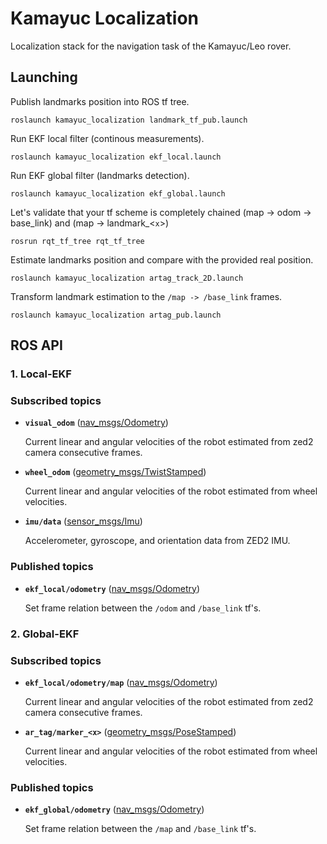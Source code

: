 # Kamayuc Localization

Localization stack for the navigation task of the Kamayuc/Leo rover.

## Launching

Publish landmarks position into ROS tf tree.
```
roslaunch kamayuc_localization landmark_tf_pub.launch
```

Run EKF local filter (continous measurements).
```
roslaunch kamayuc_localization ekf_local.launch
```

Run EKF global filter (landmarks detection).
```
roslaunch kamayuc_localization ekf_global.launch
```

Let's validate that your tf scheme is completely chained (map -> odom -> base_link) and (map -> landmark_<`x`>)
```
rosrun rqt_tf_tree rqt_tf_tree
```

Estimate landmarks position and compare with the provided real position.
```
roslaunch kamayuc_localization artag_track_2D.launch
```

Transform landmark estimation to the `/map -> /base_link` frames.
```
roslaunch kamayuc_localization artag_pub.launch
```

## ROS API

### 1. Local-EKF

### Subscribed topics

* **`visual_odom`** ([nav_msgs/Odometry])
    
    Current linear and angular velocities of the robot estimated from zed2 camera consecutive frames.

* **`wheel_odom`** ([geometry_msgs/TwistStamped])
    
    Current linear and angular velocities of the robot estimated from wheel velocities.

* **`imu/data`** ([sensor_msgs/Imu])
    
    Accelerometer, gyroscope, and orientation data from ZED2 IMU.

### Published topics

* **`ekf_local/odometry`** ([nav_msgs/Odometry])

    Set frame relation between the `/odom` and `/base_link` tf's.

### 2. Global-EKF

### Subscribed topics

* **`ekf_local/odometry/map`** ([nav_msgs/Odometry])
    
    Current linear and angular velocities of the robot estimated from zed2 camera consecutive frames.

* **`ar_tag/marker_<x>`** ([geometry_msgs/PoseStamped])

    Current linear and angular velocities of the robot estimated from wheel velocities.

### Published topics

* **`ekf_global/odometry`** ([nav_msgs/Odometry])

    Set frame relation between the `/map` and `/base_link` tf's.

[nav_msgs/Odometry]: http://docs.ros.org/api/nav_msgs/html/msg/Odometry.html
[geometry_msgs/TwistStamped]: http://docs.ros.org/api/geometry_msgs/html/msg/TwistStamped.html
[sensor_msgs/Imu]: http://docs.ros.org/api/sensor_msgs/html/msg/Imu.html
[geometry_msgs/PoseStamped]: http://docs.ros.org/api/geometry_msgs/html/msg/PoseStamped.html